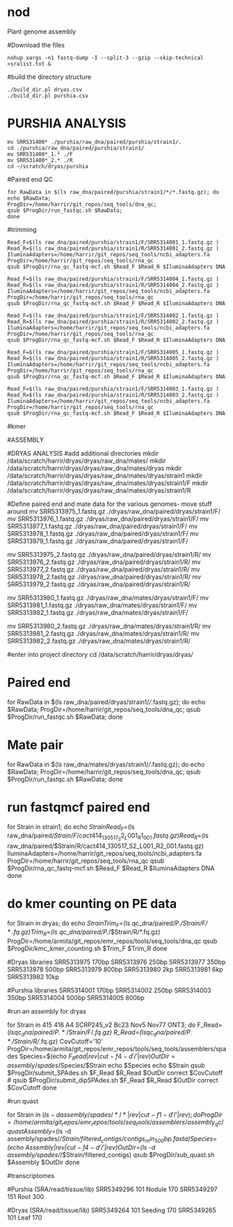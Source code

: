 # nod
Plant genome assembly


#Download the files
```
nohup xargs -n1 fastq-dump -I --split-3 --gzip --skip-technical <sralist.txt &
```
#build the directory structure
```
./build_dir.pl dryas.csv
./build_dir.pl purshia.csv
```


# PURSHIA ANALYSIS
```
mv SRR531400* ./purshia/raw_dna/paired/purshia/strain1/.
cd ./purshia/raw_dna/paired/purshia/strain1/
mv SRR531400*_1.* ./F
mv SRR531400*_2.* ./R
cd ~/scratch/dryas/purshia
```
#Paired end QC
```
for RawData in $(ls raw_dna/paired/purshia/strain1/*/*.fastq.gz); do
echo $RawData;
ProgDir=/home/harrir/git_repos/seq_tools/dna_qc;
qsub $ProgDir/run_fastqc.sh $RawData;
done
```

#trimming
```
Read_F=$(ls raw_dna/paired/purshia/strain1/F/SRR5314001_1.fastq.gz )
Read_R=$(ls raw_dna/paired/purshia/strain1/R/SRR5314001_2.fastq.gz )
IluminaAdapters=/home/harrir/git_repos/seq_tools/ncbi_adapters.fa
ProgDir=/home/harrir/git_repos/seq_tools/rna_qc
qsub $ProgDir/rna_qc_fastq-mcf.sh $Read_F $Read_R $IluminaAdapters DNA

Read_F=$(ls raw_dna/paired/purshia/strain1/F/SRR5314004_1.fastq.gz )
Read_R=$(ls raw_dna/paired/purshia/strain1/R/SRR5314004_2.fastq.gz )
IluminaAdapters=/home/harrir/git_repos/seq_tools/ncbi_adapters.fa
ProgDir=/home/harrir/git_repos/seq_tools/rna_qc
qsub $ProgDir/rna_qc_fastq-mcf.sh $Read_F $Read_R $IluminaAdapters DNA

Read_F=$(ls raw_dna/paired/purshia/strain1/F/SRR5314002_1.fastq.gz )
Read_R=$(ls raw_dna/paired/purshia/strain1/R/SRR5314002_2.fastq.gz )
IluminaAdapters=/home/harrir/git_repos/seq_tools/ncbi_adapters.fa
ProgDir=/home/harrir/git_repos/seq_tools/rna_qc
qsub $ProgDir/rna_qc_fastq-mcf.sh $Read_F $Read_R $IluminaAdapters DNA

Read_F=$(ls raw_dna/paired/purshia/strain1/F/SRR5314005_1.fastq.gz )
Read_R=$(ls raw_dna/paired/purshia/strain1/R/SRR5314005_2.fastq.gz )
IluminaAdapters=/home/harrir/git_repos/seq_tools/ncbi_adapters.fa
ProgDir=/home/harrir/git_repos/seq_tools/rna_qc
qsub $ProgDir/rna_qc_fastq-mcf.sh $Read_F $Read_R $IluminaAdapters DNA

Read_F=$(ls raw_dna/paired/purshia/strain1/F/SRR5314003_1.fastq.gz )
Read_R=$(ls raw_dna/paired/purshia/strain1/R/SRR5314003_2.fastq.gz )
IluminaAdapters=/home/harrir/git_repos/seq_tools/ncbi_adapters.fa
ProgDir=/home/harrir/git_repos/seq_tools/rna_qc
qsub $ProgDir/rna_qc_fastq-mcf.sh $Read_F $Read_R $IluminaAdapters DNA
```

#kmer


#ASSEMBLY







#DRYAS ANALYSIS
#add additional directories
mkdir /data/scratch/harrir/dryas/dryas/raw_dna/mates/
mkdir /data/scratch/harrir/dryas/dryas/raw_dna/mates/dryas
mkdir /data/scratch/harrir/dryas/dryas/raw_dna/mates/dryas/strain1
mkdir /data/scratch/harrir/dryas/dryas/raw_dna/mates/dryas/strain1/F
mkdir /data/scratch/harrir/dryas/dryas/raw_dna/mates/dryas/strain1/R


#Define paired end and mate data for the various genomes- move stuff around
mv SRR5313975_1.fastq.gz ./dryas/raw_dna/paired/dryas/strain1/F/
mv SRR5313976_1.fastq.gz ./dryas/raw_dna/paired/dryas/strain1/F/
mv SRR5313977_1.fastq.gz ./dryas/raw_dna/paired/dryas/strain1/F/
mv SRR5313978_1.fastq.gz ./dryas/raw_dna/paired/dryas/strain1/F/
mv SRR5313979_1.fastq.gz ./dryas/raw_dna/paired/dryas/strain1/F/

mv SRR5313975_2.fastq.gz ./dryas/raw_dna/paired/dryas/strain1/R/
mv SRR5313976_2.fastq.gz ./dryas/raw_dna/paired/dryas/strain1/R/
mv SRR5313977_2.fastq.gz ./dryas/raw_dna/paired/dryas/strain1/R/
mv SRR5313978_2.fastq.gz ./dryas/raw_dna/paired/dryas/strain1/R/
mv SRR5313979_2.fastq.gz ./dryas/raw_dna/paired/dryas/strain1/R/

mv SRR5313980_1.fastq.gz ./dryas/raw_dna/mates/dryas/strain1/F/
mv SRR5313981_1.fastq.gz ./dryas/raw_dna/mates/dryas/strain1/F/
mv SRR5313982_1.fastq.gz ./dryas/raw_dna/mates/dryas/strain1/F/

mv SRR5313980_2.fastq.gz ./dryas/raw_dna/mates/dryas/strain1/R/
mv SRR5313981_2.fastq.gz ./dryas/raw_dna/mates/dryas/strain1/R/
mv SRR5313982_2.fastq.gz ./dryas/raw_dna/mates/dryas/strain1/R/

#enter into project directory
cd /data/scratch/harrir/dryas/dryas/

# Paired end
for RawData in $(ls raw_dna/paired/dryas/strain1/*/*.fastq.gz); do
echo $RawData;
ProgDir=/home/harrir/git_repos/seq_tools/dna_qc;
qsub $ProgDir/run_fastqc.sh $RawData;
done


# Mate pair
for RawData in $(ls raw_dna/mates/dryas/strain1/*/*.fastq.gz); do
echo $RawData;
ProgDir=/home/harrir/git_repos/seq_tools/dna_qc;
qsub $ProgDir/run_fastqc.sh $RawData;
done


# run fastqmcf paired end

for Strain in strain1; do
echo $Strain
Read_F=$(ls raw_dna/paired/$Strain/F/cact414_130517_S2_L001_R1_001.fastq.gz)
Read_R=$(ls raw_dna/paired/$Strain/R/cact414_130517_S2_L001_R2_001.fastq.gz)
IluminaAdapters=/home/harrir/git_repos/seq_tools/ncbi_adapters.fa
ProgDir=/home/harrir/git_repos/seq_tools/rna_qc
qsub $ProgDir/rna_qc_fastq-mcf.sh $Read_F $Read_R $IluminaAdapters DNA
done


# do kmer counting on PE data
  for Strain in dryas; do
    echo $Strain
    Trim_F=$(ls qc_dna/paired/P.*/$Strain/F/*.fq.gz)
    Trim_R=$(ls qc_dna/paired/P.*/$Strain/R/*.fq.gz)
    ProgDir=/home/armita/git_repos/emr_repos/tools/seq_tools/dna_qc
    qsub $ProgDir/kmc_kmer_counting.sh $Trim_F $Trim_R
  done


#Dryas libraries
SRR5313975	170bp
SRR5313976	250bp
SRR5313977	350bp
SRR5313978	500bp
SRR5313979	800bp
SRR5313980	2kp
SRR5313981	6kp
SRR5313982	10kp

#Purshia libraries
SRR5314001	170bp
SRR5314002	250bp
SRR5314003	350bp
SRR5314004	500bp
SRR5314005	800bp




#run an assembly for dryas

 for Strain in 415 416 A4 SCRP245_v2 Bc23 Nov5 Nov77 ONT3; do
    F_Read=$(ls qc_dna/paired/P.*/$Strain/F/*.fq.gz)
    R_Read=$(ls qc_dna/paired/P.*/$Strain/R/*.fq.gz)
    CovCutoff='10'
    ProgDir=/home/armita/git_repos/emr_repos/tools/seq_tools/assemblers/spades
    Species=$(echo $F_Read | rev | cut -f4 -d '/' | rev)
    OutDir=assembly/spades/$Species/$Strain
    echo $Species
    echo $Strain
    qsub $ProgDir/submit_SPAdes.sh $F_Read $R_Read $OutDir correct $CovCutoff
    # qsub $ProgDir/submit_dipSPAdes.sh $F_Read $R_Read $OutDir correct $CovCutoff
  done

#run quast

 for Strain in $(ls -d assembly/spades/*/* | rev | cut -f1 -d'/' | rev); do
    ProgDir=/home/armita/git_repos/emr_repos/tools/seq_tools/assemblers/assembly_qc/quast
    Assembly=$(ls -d assembly/spades/*/$Strain/filtered_contigs/contigs_min_500bp.fasta)
    Species=$(echo $Assembly | rev | cut -f4 -d'/' | rev)
    OutDir=$(ls -d assembly/spades/*/$Strain/filtered_contigs)
    qsub $ProgDir/sub_quast.sh $Assembly $OutDir
  done


#transcriptomes

#Purshia (SRA/read/tissue/lib)
SRR5349296	101	Nodule	170
SRR5349297	151	Root	300

#Dryas (SRA/read/tissue/lib)
SRR5349264	101	Seeding	170
SRR5349265	101	Leaf	170
